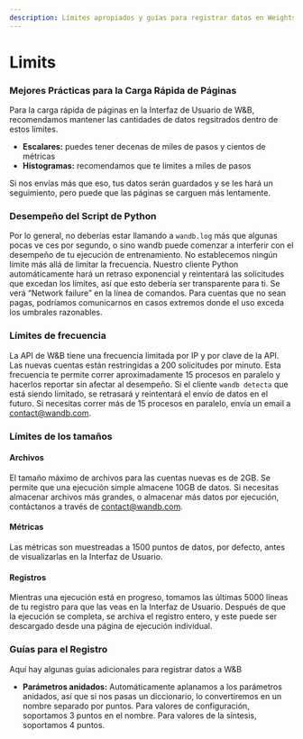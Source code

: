 ```yaml
---
description: Límites apropiados y guías para registrar datos en Weights & Biases
---
```


# Limits

###  Mejores Prácticas para la Carga Rápida de Páginas

 Para la carga rápida de páginas en la Interfaz de Usuario de W&B, recomendamos mantener las cantidades de datos regsitrados dentro de estos límites.

* **Escalares:** puedes tener decenas de miles de pasos y cientos de métricas
* **Histogramas:** recomendamos que te limites a miles de pasos

 Si nos envías más que eso, tus datos serán guardados y se les hará un seguimiento, pero puede que las páginas se carguen más lentamente.

### Desempeño del Script de Python

Por lo general, no deberías estar llamando a `wandb.log` más que algunas pocas ve ces por segundo, o sino wandb puede comenzar a interferir con el desempeño de tu ejecución de entrenamiento. No establecemos ningún límite más allá de limitar la frecuencia. Nuestro cliente Python automáticamente hará un retraso exponencial y reintentará las solicitudes que excedan los límites, así que esto debería ser transparente para ti. Se verá “Network failure” en la línea de comandos. Para cuentas que no sean pagas, podríamos comunicarnos en casos extremos donde el uso exceda los umbrales razonables.

### Límites de frecuencia

La API de W&B tiene una frecuencia limitada por IP y por clave de la API. Las nuevas cuentas están restringidas a 200 solicitudes por minuto. Esta frecuencia te permite correr aproximadamente 15 procesos en paralelo y hacerlos reportar sin afectar al desempeño. Si el cliente `wandb detecta` que está siendo limitado, se retrasará y reintentará el envío de datos en el futuro. Si necesitas correr más de 15 procesos en paralelo, envía un email a [contact@wandb.com](mailto:contact@wandb.com).

###  Límites de los tamaños

#### Archivos

El tamaño máximo de archivos para las cuentas nuevas es de 2GB. Se permite que una ejecución simple almacene 10GB de datos. Si necesitas almacenar archivos más grandes, o almacenar más datos por ejecución, contáctanos a través de [contact@wandb.com](mailto:contact@wandb.com).

#### Métricas

Las métricas son muestreadas a 1500 puntos de datos, por defecto, antes de visualizarlas en la Interfaz de Usuario.

#### Registros

Mientras una ejecución está en progreso, tomamos las últimas 5000 líneas de tu registro para que las veas en la Interfaz de Usuario. Después de que la ejecución se completa, se archiva el registro entero, y este puede ser descargado desde una página de ejecución individual.

### Guías para el Registro

Aquí hay algunas guías adicionales para registrar datos a W&B

* **Parámetros anidados:** Automáticamente aplanamos a los parámetros anidados, así que si nos pasas un diccionario, lo convertiremos en un nombre separado por puntos. Para valores de configuración, soportamos 3 puntos en el nombre. Para valores de la síntesis, soportamos 4 puntos.

